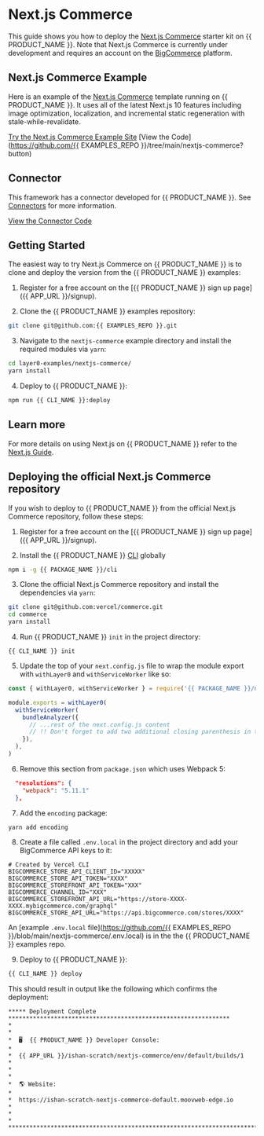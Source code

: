 # Next.js Commerce

This guide shows you how to deploy the [Next.js Commerce](https://github.com/vercel/commerce) starter kit on {{ PRODUCT_NAME }}. Note that Next.js Commerce is currently under development and requires an account on the [BigCommerce](https://www.bigcommerce.com/) platform.

## Next.js Commerce Example

Here is an example of the [Next.js Commerce](https://nextjs.org/commerce) template running on {{ PRODUCT_NAME }}. It uses all of the latest Next.js 10 features
including image optimization, localization, and incremental static regeneration with stale-while-revalidate.

[Try the Next.js Commerce Example Site](https://layer0-docs-layer0-nextjs-commerce-default.layer0.link/?button)
[View the Code](https://github.com/{{ EXAMPLES_REPO }}/tree/main/nextjs-commerce?button)

## Connector

This framework has a connector developed for {{ PRODUCT_NAME }}. See [Connectors](connectors) for more information.

[View the Connector Code](https://github.com/layer0-docs/layer0-connectors/tree/main/layer0-next-connector?button)

## Getting Started

The easiest way to try Next.js Commerce on {{ PRODUCT_NAME }} is to clone and deploy the version from the {{ PRODUCT_NAME }} examples:

1. Register for a free account on the [{{ PRODUCT_NAME }} sign up page]({{ APP_URL }}/signup).

2. Clone the {{ PRODUCT_NAME }} examples repository:

```bash
git clone git@github.com:{{ EXAMPLES_REPO }}.git
```

3. Navigate to the `nextjs-commerce` example directory and install the required modules via `yarn`:

```bash
cd layer0-examples/nextjs-commerce/
yarn install
```

4. Deploy to {{ PRODUCT_NAME }}:

```bash
npm run {{ CLI_NAME }}:deploy
```

## Learn more

For more details on using Next.js on {{ PRODUCT_NAME }} refer to the [Next.js Guide](next).

## Deploying the official Next.js Commerce repository

If you wish to deploy to {{ PRODUCT_NAME }} from the official Next.js Commerce repository, follow these steps:

1. Register for a free account on the [{{ PRODUCT_NAME }} sign up page]({{ APP_URL }}/signup).

2. Install the {{ PRODUCT_NAME }} [CLI](cli) globally

```bash
npm i -g {{ PACKAGE_NAME }}/cli
```

3. Clone the official Next.js Commerce repository and install the dependencies via `yarn`:

```bash
git clone git@github.com:vercel/commerce.git
cd commerce
yarn install
```

4. Run {{ PRODUCT_NAME }} `init` in the project directory:

```
{{ CLI_NAME }} init
```

5. Update the top of your `next.config.js` file to wrap the module export with `withLayer0` and `withServiceWorker` like so:

```js
const { withLayer0, withServiceWorker } = require('{{ PACKAGE_NAME }}/next/config')

module.exports = withLayer0(
  withServiceWorker(
    bundleAnalyzer({
      // ...rest of the next.config.js content
      // !! Don't forget to add two additional closing parenthesis in the line below !!
    }),
  ),
)
```

6. Remove this section from `package.json` which uses Webpack 5:

```json
  "resolutions": {
    "webpack": "5.11.1"
  },
```

7. Add the `encoding` package:

```bash
yarn add encoding
```

8. Create a file called `.env.local` in the project directory and add your BigCommerce API keys to it:

```
# Created by Vercel CLI
BIGCOMMERCE_STORE_API_CLIENT_ID="XXXXX"
BIGCOMMERCE_STORE_API_TOKEN="XXXX"
BIGCOMMERCE_STOREFRONT_API_TOKEN="XXX"
BIGCOMMERCE_CHANNEL_ID="XXX"
BIGCOMMERCE_STOREFRONT_API_URL="https://store-XXXX-XXXX.mybigcommerce.com/graphql"
BIGCOMMERCE_STORE_API_URL="https://api.bigcommerce.com/stores/XXXX"
```

An [example `.env.local` file](https://github.com/{{ EXAMPLES_REPO }}/blob/main/nextjs-commerce/.env.local) is in the the {{ PRODUCT_NAME }} examples repo.

9. Deploy to {{ PRODUCT_NAME }}:

```bash
{{ CLI_NAME }} deploy
```

This should result in output like the following which confirms the deployment:

```
***** Deployment Complete ***************************************************************
*                                                                                       *
*  🖥  {{ PRODUCT_NAME }} Developer Console:                                                            *
*  {{ APP_URL }}/ishan-scratch/nextjs-commerce/env/default/builds/1               *
*                                                                                       *
*  🌎 Website:                                                                          *
*  https://ishan-scratch-nextjs-commerce-default.moovweb-edge.io                        *
*                                                                                       *
*****************************************************************************************
```
